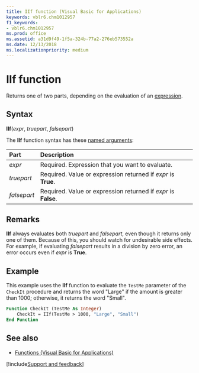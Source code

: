 ```yaml
---
title: IIf function (Visual Basic for Applications)
keywords: vblr6.chm1012957
f1_keywords:
- vblr6.chm1012957
ms.prod: office
ms.assetid: a31d9f49-1f5a-324b-77a2-276eb573552a
ms.date: 12/13/2018
ms.localizationpriority: medium
---
```



# IIf function

Returns one of two parts, depending on the evaluation of an [expression](../../Glossary/vbe-glossary.md#expression).

## Syntax

**IIf**(_expr_, _truepart_, _falsepart_)

The **IIf** function syntax has these [named arguments](../../Glossary/vbe-glossary.md#named-argument):

|Part|Description|
|:-----|:-----|
|_expr_|Required. Expression that you want to evaluate.|
|_truepart_|Required. Value or expression returned if _expr_ is **True**.|
|_falsepart_|Required. Value or expression returned if _expr_ is **False**.|

## Remarks

**IIf** always evaluates both _truepart_ and _falsepart_, even though it returns only one of them. Because of this, you should watch for undesirable side effects. For example, if evaluating _falsepart_ results in a division by zero error, an error occurs even if _expr_ is **True**.

## Example

This example uses the **IIf** function to evaluate the `TestMe` parameter of the `CheckIt` procedure and returns the word "Large" if the amount is greater than 1000; otherwise, it returns the word "Small".

```vb
Function CheckIt (TestMe As Integer)
    CheckIt = IIf(TestMe > 1000, "Large", "Small")
End Function
```

## See also

- [Functions (Visual Basic for Applications)](../functions-visual-basic-for-applications.md)

[!include[Support and feedback](~/includes/feedback-boilerplate.md)]
